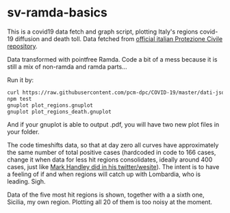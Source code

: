 # sv-ramda-basics
This is a covid19 data fetch and graph script, plotting Italy's regions covid-19 diffusion and death toll. Data fetched from [official italian Protezione Civile repository](https://github.com/pcm-dpc/COVID-19/blob/master/dati-json/dpc-covid19-ita-regioni.json).

Data transformed with pointfree Ramda. Code a bit of a mess because it is still a mix of non-ramda and ramda parts…

Run it by:

```bash  
curl https://raw.githubusercontent.com/pcm-dpc/COVID-19/master/dati-json/dpc-covid19-ita-regioni.json -o covid.json
npm test
gnuplot plot_regions.gnuplot
gnuplot plot_regions_death.gnuplot
```

And if your gnuplot is able to output .pdf, you will have two new plot files in your folder.

The code timeshifts data, so that at day zero all curves have approximately the same number of total positive cases (hardcoded in code to 166 cases, change it when data for less hit regions consolidates, ideally around 400 cases, just like [Mark Handley did in his twitter/wesite](http://nrg.cs.ucl.ac.uk/mjh/covid19/)).
The intent is to have a feeling of if and when regions will catch up with Lombardia, who is leading.
Sigh.

Data of the five most hit regions is shown, together with a a sixth one, Sicilia, my own region. Plotting all 20 of them is too
noisy at the moment.
